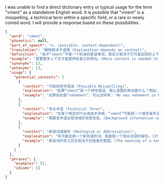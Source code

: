 I was unable to find a direct dictionary entry or typical usage for the term "vment" as a standalone English word. It is possible that "vment" is a misspelling, a technical term within a specific field, or a rare or newly coined word. I will provide a response based on these possibilities.

```json
{
  "word": "vment",
  "phonetics": null,
  "part_of_speech": "n. (possible, context-dependent)",
  "translation": "解释取决于语境 (Explanation depends on context)",
  "definition": "由于“vment”不是一个标准的英语单词，其定义取决于它可能出现的上下文。以下是一些可能性：(Since 'vment' is not a standard English word, its definition depends on the context in which it might be used. Here are some possibilities:)",
  "example": "需要更多上下文才能提供有意义的例句。(More context is needed to provide a meaningful example sentence.)",
  "synonyms": [],
  "antonyms": [],
  "usage": {
    "potential_contexts": [
      {
        "context": "可能的拼写错误 (Possible Misspelling)",
        "explanation": "如果“vment”是一个拼写错误，那么意图的单词是什么？例如，“vehement”？(If 'vment' is a misspelling, what was the intended word? For example, 'vehement'?)",
        "example": "如果指的是“vehement”，可以这样用：'He was vehement in his denial.' (If the intended word was 'vehement', it could be used like this: 'He was vehement in his denial.')"
      },
      {
        "context": "专业术语 (Technical Term)",
        "explanation": "在某个特定的行业或技术领域，“vment”可能是一个缩写或专业术语。(In a specific industry or technical field, 'vment' might be an abbreviation or a technical term.)",
        "example": "需要该术语出现领域的背景信息。(Background information on the field in which this term appears is needed.)"
      },
      {
        "context": "新造词或缩写 (Neologism or Abbreviation)",
        "explanation": "有可能这是一个新创造的词，或者是一个较长词语的缩写。(It is possible that this is a newly coined word or an abbreviation of a longer term.)",
        "example": "新造词的含义完全取决于创造者的意图。(The meaning of a neologism depends entirely on the creator's intent.)"
      }
    ]
  },
  "phrases": {
    "examples": [],
    "idioms": []
  }
}
``` 